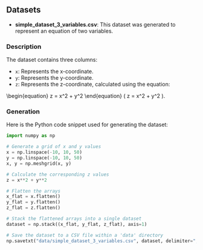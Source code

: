 ## Datasets

- **simple_dataset_3_variables.csv**: This dataset was generated to represent an equation of two variables.

### Description

The dataset contains three columns:
- `x`: Represents the x-coordinate.
- `y`: Represents the y-coordinate.
- `z`: Represents the z-coordinate, calculated using the equation: 

\begin{equation}
  z = x^2 + y^2
\end{equation}
\( z = x^2 + y^2 \).

### Generation

Here is the Python code snippet used for generating the dataset:

```python
import numpy as np

# Generate a grid of x and y values
x = np.linspace(-10, 10, 50)
y = np.linspace(-10, 10, 50)
x, y = np.meshgrid(x, y)

# Calculate the corresponding z values
z = x**2 + y**2

# Flatten the arrays
x_flat = x.flatten()
y_flat = y.flatten()
z_flat = z.flatten()

# Stack the flattened arrays into a single dataset
dataset = np.stack((x_flat, y_flat, z_flat), axis=1)

# Save the dataset to a CSV file within a 'data' directory
np.savetxt("data/simple_dataset_3_variables.csv", dataset, delimiter=",", header="x,y,z", comments="")
